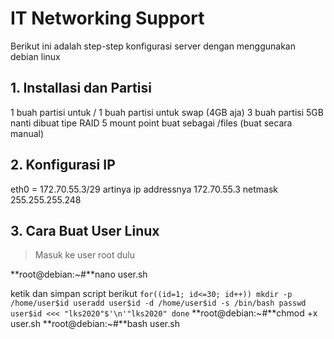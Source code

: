 # IT Networking Support

Berikut ini adalah step-step konfigurasi server dengan menggunakan debian linux

## 1. Installasi dan Partisi
1 buah partisi untuk /
1 buah partisi untuk swap (4GB aja)
3 buah partisi 5GB nanti dibuat tipe RAID 5
mount point buat sebagai /files (buat secara manual)

## 2. Konfigurasi IP
eth0 = 172.70.55.3/29
artinya
ip addressnya 172.70.55.3
netmask 255.255.255.248

## 3. Cara Buat User Linux
> Masuk ke user root dulu

**root@debian:~#**nano user.sh

ketik dan simpan script berikut
`
for((id=1; id<=30; id++))
  mkdir -p /home/user$id
  useradd user$id -d /home/user$id -s /bin/bash
  passwd user$id <<< "lks2020"$'\n'"lks2020"
done
`
**root@debian:~#**chmod +x user.sh
**root@debian:~#**bash user.sh
